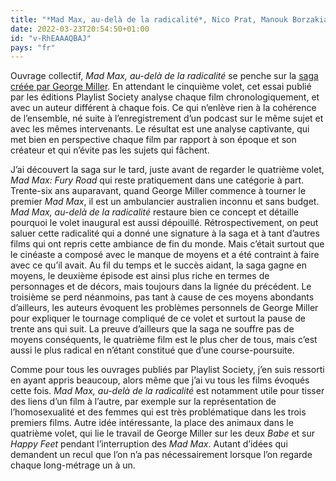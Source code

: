 ```yaml
---
title: "*Mad Max, au-delà de la radicalité*, Nico Prat, Manouk Borzakian, Alexandre Mathis, Élise Lépine et Erwan Desbois"
date: 2022-03-23T20:54:50+01:00
id: "v-RhEAAAQBAJ"
pays: "fr"
---
```


Ouvrage collectif, *Mad Max, au-delà de la radicalité* se penche sur la [saga créée par George Miller](https://voiretmanger.fr/saga/mad-max/). En attendant le cinquième volet, cet essai publié par les éditions Playlist Society analyse chaque film chronologiquement, et avec un auteur différent à chaque fois. Ce qui n’enlève rien à la cohérence de l’ensemble, né suite à l’enregistrement d’un podcast sur le même sujet et avec les mêmes intervenants. Le résultat est une analyse captivante, qui met bien en perspective chaque film par rapport à son époque et son créateur et qui n’évite pas les sujets qui fâchent.

J’ai découvert la saga sur le tard, juste avant de regarder le quatrième volet, *Mad Max: Fury Road* qui reste pratiquement dans une catégorie à part. Trente-six ans auparavant, quand George Miller commence à tourner le premier *Mad Max*, il est un ambulancier australien inconnu et sans budget. *Mad Max, au-delà de la radicalité* restaure bien ce concept et détaille pourquoi le volet inaugural est aussi dépouillé. Rétrospectivement, on peut saluer cette radicalité qui a donné une signature à la saga et à tant d’autres films qui ont repris cette ambiance de fin du monde. Mais c’était surtout que le cinéaste a composé avec le manque de moyens et a été contraint à faire avec ce qu’il avait. Au fil du temps et le succès aidant, la saga gagne en moyens, le deuxième épisode est ainsi plus riche en termes de personnages et de décors, mais toujours dans la lignée du précédent. Le troisième se perd néanmoins, pas tant à cause de ces moyens abondants d’ailleurs, les auteurs évoquent les problèmes personnels de George Miller pour expliquer le tournage compliqué de ce volet et surtout la pause de trente ans qui suit. La preuve d’ailleurs que la saga ne souffre pas de moyens conséquents, le quatrième film est le plus cher de tous, mais c’est aussi le plus radical en n’étant constitué que d’une course-poursuite.

Comme pour tous les ouvrages publiés par Playlist Society, j’en suis ressorti en ayant appris beaucoup, alors même que j’ai vu tous les films évoqués cette fois. *Mad Max, au-delà de la radicalité* est notamment utile pour tisser des liens d’un film à l’autre, par exemple sur la représentation de l’homosexualité et des femmes qui est très problématique dans les trois premiers films. Autre idée intéressante, la place des animaux dans le quatrième volet, qui lie le travail de George Miller sur les deux *Babe* et sur *Happy Feet* pendant l’interruption des *Mad Max*. Autant d’idées qui demandent un recul que l’on n’a pas nécessairement lorsque l’on regarde chaque long-métrage un à un. 



